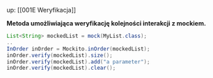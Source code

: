 up: [[001E Weryfikacja]]

**Metoda umożliwiająca weryfikację kolejności interakcji z mockiem.**
```java
List<String> mockedList = mock(MyList.class); 
..
InOrder inOrder = Mockito.inOrder(mockedList); 
inOrder.verify(mockedList).size(); 
inOrder.verify(mockedList).add("a parameter"); 
inOrder.verify(mockedList).clear();
```